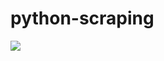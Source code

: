 # python-scraping

![](https://github.com/lbias/python-scraping/blob/master/48_javascript_redirect/48_javascript_redirect.png)
